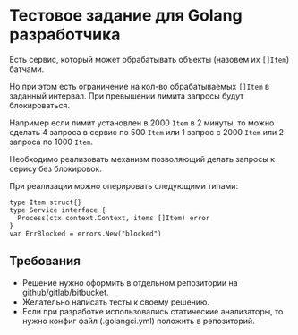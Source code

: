 # Тестовое задание для Golang разработчика

Есть сервис, который может обрабатывать объекты (назовем их `[]Item`) батчами. 

Но при этом есть ограничение на кол-во обрабатываемых `[]Item` в заданный интервал. При превышении лимита запросы будут блокироваться.

Например если лимит установлен в 2000 `Item` в 2 минуты, то можно сделать 4 запроса в сервис по 500 `Item` или 1 запрос с 2000 `Item` или 2 запроса по 1000 `Item`.

Необходимо реализовать механизм позволяющий делать запросы к серису без блокировок.

При реализации можно оперировать следующими типами:

```golang
type Item struct{}
type Service interface {
  Process(ctx context.Context, items []Item) error
}
var ErrBlocked = errors.New("blocked")
```

## Требования

- Решение нужно оформить в отдельном репозитории на github/gitlab/bitbucket.
- Желательно написать тесты к своему решению.
- Если при разработке использовались статические анализаторы, то нужно конфиг файл (.golangci.yml) положить в репозиторий.
